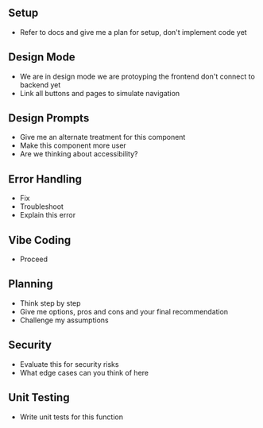 ## Setup
- Refer to docs and give me a plan for setup, don't implement code yet

## Design Mode
- We are in design mode we are protoyping the frontend don't connect to backend yet 
- Link all buttons and pages to simulate navigation 

## Design Prompts
- Give me an alternate treatment for this component 
- Make this component more user 
- Are we thinking about accessibility?

## Error Handling
- Fix
- Troubleshoot
- Explain this error 

## Vibe Coding
- Proceed

## Planning
- Think step by step 
- Give me options, pros and cons and your final recommendation
- Challenge my assumptions 

## Security
- Evaluate this for security risks 
- What edge cases can you think of here 

## Unit Testing
- Write unit tests for this function